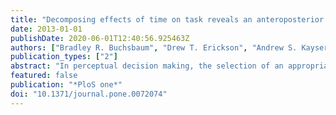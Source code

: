 ```yaml
---
title: "Decomposing effects of time on task reveals an anteroposterior gradient of perceptual decision regions."
date: 2013-01-01
publishDate: 2020-06-01T12:40:56.925463Z
authors: ["Bradley R. Buchsbaum", "Drew T. Erickson", "Andrew S. Kayser"]
publication_types: ["2"]
abstract: "In perceptual decision making, the selection of an appropriate action depends critically on an organism's ability to use sensory inputs to accumulate evidence for a decision. However, differentiating decision-related processes from effects of \"time on task\" can be difficult. Here we combine the response signal paradigm, in which the experimenter rather than the subject dictates the time of the response, and independent components analysis (ICA) to search for signatures consistent with time on task and decision making, respectively, throughout the brain. Using this novel approach, we identify two such independent components from BOLD activity related to a random dot motion task: one sensitive to the main effect of stimulus duration, and one to both the main effect of motion coherence and its interaction with duration. Furthermore, we demonstrate that these two components are expressed differently throughout the brain, with activity in occipital regions most reflective of the former, activity within intraparietal sulcus modulated by both factors, and more anterior regions including the anterior insula, pre-SMA, and inferior frontal sulcus driven almost exclusively by the latter. Consistent with these ICA findings, cluster analysis identifies a posterior-to-anterior gradient that differentiates regions sensitive to time on task from regions whose activity is strongly tied to motion coherence. Together, these findings demonstrate that progressively more anterior regions are likely to participate in progressively more proximate decision-related processes."
featured: false
publication: "*PloS one*"
doi: "10.1371/journal.pone.0072074"
---
```


